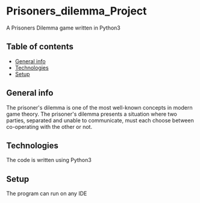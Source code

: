 # Prisoners_dilemma_Project
A Prisoners Dilemma game written in Python3

## Table of contents
* [General info](#general-info)
* [Technologies](#technologies)
* [Setup](#setup)

## General info
The prisoner's dilemma is one of the most well-known concepts in modern game theory. 
The prisoner's dilemma presents a situation where two parties, separated and unable to communicate, must each choose between co-operating with the other or not.
	
## Technologies
The code is written using Python3
	
## Setup
The program can run on any IDE
